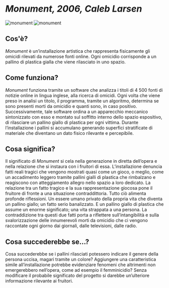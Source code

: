 # _Monument, 2006, Caleb Larsen_
  ![monument](http://www.asquare.org/networkresearch/wp-content/uploads/2008/10/monument-bbs.jpg) ![monument](https://avatars0.githubusercontent.com/u/16164842?s=400&v=4) 
  
   ## Cos'è?
   _Monument_ è un’installazione artistica che rappresenta fisicamente gli omicidi rilevati da numerose fonti online. 
   Ogni omicidio corrisponde a un pallino di plastica gialla che viene rilasciato in uno spazio. 
   
   ## Come funziona?
   _Monument_ funziona tramite un software che analizza i titoli di 4 500 fonti di notizie online in lingua inglese, alla ricerca di omicidi. 
   Ogni volta che viene preso in analisi un titolo, il programma, tramite un algoritmo, determina se sono presenti morti da omicidio e quanti sono, in caso positivo. 
   Successivamente, tale software ordina a un apparecchio meccanico sintonizzato con esso e montato sul soffitto interno dello spazio espositivo, di rilasciare un pallino giallo di plastica per ogni vittima. 
   Durante l’installazione i pallini si accumulano generando superfici stratificate di materiale che diventano un dato fisico rilevante e percepibile.

   ## Cosa significa?
   Il significato di _Monument_ si cela nella generazione in diretta dell’opera e nella relazione che si instaura con i fruitori di essa. 
   L’installazione denuncia fatti reali tragici che vengono mostrati quasi come un gioco, o meglio, come un accadimento leggero tramite pallini gialli di plastica che rimbalzano e reagiscono con atteggiamento allegro nello spazio a loro dedicato. 
   La relazione tra un fatto tragico e la sua rappresentazione giocosa pone il fruitore di fronte a una situazione contraddittoria. 
   Tutto ciò alimenta profonde riflessioni. Un essere umano privato della propria vita che diventa un pallino giallo; un fatto serio banalizzato. 
   E un pallino giallo di plastica che assume un enorme significato; una vita strappata a una persona. 
   La contraddizione tra questi due fatti porta a riflettere sull’intangibilità e sulla svalorizzazione delle innumerevoli morti da omicidio che ci vengono raccontate ogni giorno dai giornali, dalle televisioni, dalle radio.
   
   ## Cosa succederebbe se...?
   Cosa succederebbe se i pallini rilasciati potessero indicare il genere della persona uccisa, magari tramite un colore? Aggiungere una caratteristica simile all’installazione potrebbe evidenziare fenomeni che altrimenti non emergerebbero nell’opera, come ad esempio il femminicidio?
   Senza modificare il probabile significato del progetto si darebbe un’ulteriore informazione rilevante ai fruitori.
